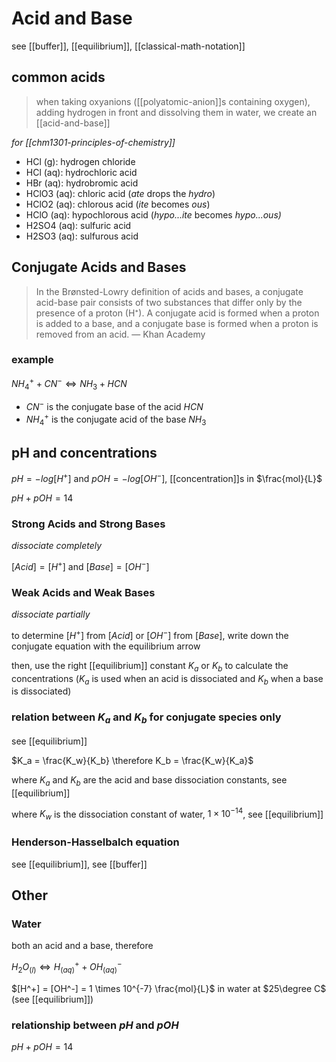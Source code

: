 # Acid and Base

see [[buffer]], [[equilibrium]], [[classical-math-notation]]

## common acids

> when taking oxyanions ([[polyatomic-anion]]s containing oxygen), adding hydrogen in front and dissolving them in water, we create an [[acid-and-base]]

_for [[chm1301-principles-of-chemistry]]_

- HCl (g): hydrogen chloride
- HCl (aq): hydrochloric acid
- HBr (aq): hydrobromic acid
- HClO3 (aq): chloric acid (_ate_ drops the _hydro_)
- HClO2 (aq): chlorous acid (_ite_ becomes _ous_)
- HClO (aq): hypochlorous acid (_hypo...ite_ becomes _hypo...ous)_
- H2SO4 (aq): sulfuric acid
- H2SO3 (aq): sulfurous acid

## Conjugate Acids and Bases

> In the Brønsted-Lowry definition of acids and bases, a conjugate acid-base pair consists of two substances that differ only by the presence of a proton (H⁺). A conjugate acid is formed when a proton is added to a base, and a conjugate base is formed when a proton is removed from an acid. — Khan Academy

### example

$NH_4^+ + CN^- \Leftrightarrow NH_3 + HCN$

- $CN^-$ is the conjugate base of the acid $HCN$
- $NH_4^+$ is the conjugate acid of the base $NH_3$

## pH and concentrations

$pH = -log[H^+]$ and $pOH = -log[OH^-]$, [[concentration]]s in $\frac{mol}{L}$

$pH + pOH = 14$

### Strong Acids and Strong Bases

_dissociate completely_

$[Acid] = [H^+]$ and $[Base] = [OH^-]$

### Weak Acids and Weak Bases

_dissociate partially_

to determine $[H^+]$ from $[Acid]$ or $[OH^-]$ from $[Base]$, write down the conjugate equation with the equilibrium arrow

then, use the right [[equilibrium]] constant $K_a$ or $K_b$ to calculate the concentrations ($K_a$ is used when an acid is dissociated and $K_b$ when a base is dissociated)

### relation between $K_a$ and $K_b$ for conjugate species only

see [[equilibrium]]

$K_a = \frac{K_w}{K_b} \therefore K_b = \frac{K_w}{K_a}$

where $K_a$ and $K_b$ are the acid and base dissociation constants, see [[equilibrium]]

where $K_w$ is the dissociation constant of water, $1\times 10^{-14}$, see [[equilibrium]]

### Henderson-Hasselbalch equation

see [[equilibrium]], see [[buffer]]

## Other

### Water

both an acid and a base, therefore

$H_2O_{(l)} \Leftrightarrow H^+_{(aq)} + OH^-_{(aq)}$

$[H^+] = [OH^-] = 1 \times 10^{-7} \frac{mol}{L}$ in water at $25\degree C$ (see [[equilibrium]])

### relationship between $pH$ and $pOH$

$pH + pOH = 14$
